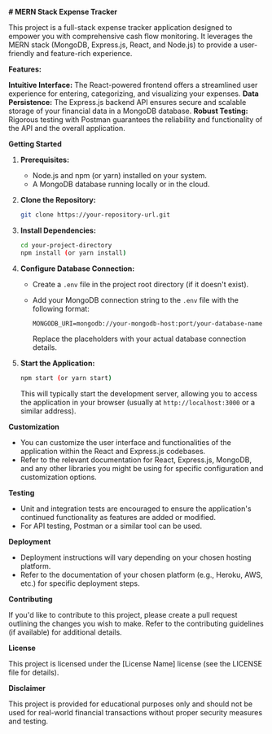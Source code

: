 **# MERN Stack Expense Tracker**

This project is a full-stack expense tracker application designed to empower you with comprehensive cash flow monitoring. It leverages the MERN stack (MongoDB, Express.js, React, and Node.js) to provide a user-friendly and feature-rich experience.

**Features:**

 **Intuitive Interface:** The React-powered frontend offers a streamlined user experience for entering, categorizing, and visualizing your expenses.
 **Data Persistence:** The Express.js backend API ensures secure and scalable storage of your financial data in a MongoDB database.
 **Robust Testing:** Rigorous testing with Postman guarantees the reliability and functionality of the API and the overall application.

**Getting Started**

1. **Prerequisites:**
   - Node.js and npm (or yarn) installed on your system.
   - A MongoDB database running locally or in the cloud.

2. **Clone the Repository:**

   ```bash
   git clone https://your-repository-url.git
   ```

3. **Install Dependencies:**

   ```bash
   cd your-project-directory
   npm install (or yarn install)
   ```

4. **Configure Database Connection:**

   - Create a `.env` file in the project root directory (if it doesn't exist).
   - Add your MongoDB connection string to the `.env` file with the following format:

     ```
     MONGODB_URI=mongodb://your-mongodb-host:port/your-database-name
     ```

     Replace the placeholders with your actual database connection details.

5. **Start the Application:**

   ```bash
   npm start (or yarn start)
   ```

   This will typically start the development server, allowing you to access the application in your browser (usually at `http://localhost:3000` or a similar address).

**Customization**

- You can customize the user interface and functionalities of the application within the React and Express.js codebases.
- Refer to the relevant documentation for React, Express.js, MongoDB, and any other libraries you might be using for specific configuration and customization options.

**Testing**

- Unit and integration tests are encouraged to ensure the application's continued functionality as features are added or modified.
- For API testing, Postman or a similar tool can be used.

**Deployment**

- Deployment instructions will vary depending on your chosen hosting platform.
- Refer to the documentation of your chosen platform (e.g., Heroku, AWS, etc.) for specific deployment steps.

**Contributing**

If you'd like to contribute to this project, please create a pull request outlining the changes you wish to make. Refer to the contributing guidelines (if available) for additional details.

**License**

This project is licensed under the [License Name] license (see the LICENSE file for details).

**Disclaimer**

This project is provided for educational purposes only and should not be used for real-world financial transactions without proper security measures and testing.
